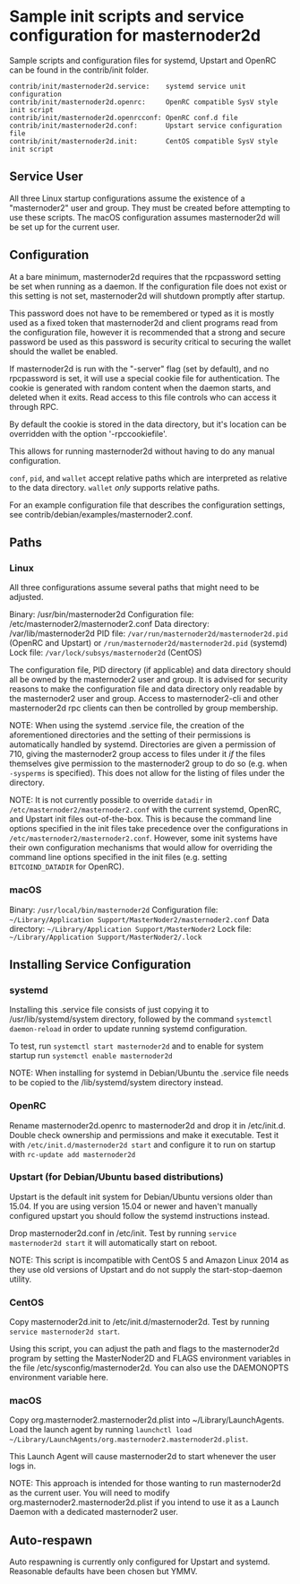 Sample init scripts and service configuration for masternoder2d
==========================================================

Sample scripts and configuration files for systemd, Upstart and OpenRC
can be found in the contrib/init folder.

    contrib/init/masternoder2d.service:    systemd service unit configuration
    contrib/init/masternoder2d.openrc:     OpenRC compatible SysV style init script
    contrib/init/masternoder2d.openrcconf: OpenRC conf.d file
    contrib/init/masternoder2d.conf:       Upstart service configuration file
    contrib/init/masternoder2d.init:       CentOS compatible SysV style init script

Service User
---------------------------------

All three Linux startup configurations assume the existence of a "masternoder2" user
and group.  They must be created before attempting to use these scripts.
The macOS configuration assumes masternoder2d will be set up for the current user.

Configuration
---------------------------------

At a bare minimum, masternoder2d requires that the rpcpassword setting be set
when running as a daemon.  If the configuration file does not exist or this
setting is not set, masternoder2d will shutdown promptly after startup.

This password does not have to be remembered or typed as it is mostly used
as a fixed token that masternoder2d and client programs read from the configuration
file, however it is recommended that a strong and secure password be used
as this password is security critical to securing the wallet should the
wallet be enabled.

If masternoder2d is run with the "-server" flag (set by default), and no rpcpassword is set,
it will use a special cookie file for authentication. The cookie is generated with random
content when the daemon starts, and deleted when it exits. Read access to this file
controls who can access it through RPC.

By default the cookie is stored in the data directory, but it's location can be overridden
with the option '-rpccookiefile'.

This allows for running masternoder2d without having to do any manual configuration.

`conf`, `pid`, and `wallet` accept relative paths which are interpreted as
relative to the data directory. `wallet` *only* supports relative paths.

For an example configuration file that describes the configuration settings,
see contrib/debian/examples/masternoder2.conf.

Paths
---------------------------------

### Linux

All three configurations assume several paths that might need to be adjusted.

Binary:              /usr/bin/masternoder2d
Configuration file:  /etc/masternoder2/masternoder2.conf
Data directory:      /var/lib/masternoder2d
PID file:            `/var/run/masternoder2d/masternoder2d.pid` (OpenRC and Upstart) or `/run/masternoder2d/masternoder2d.pid` (systemd)
Lock file:           `/var/lock/subsys/masternoder2d` (CentOS)

The configuration file, PID directory (if applicable) and data directory
should all be owned by the masternoder2 user and group.  It is advised for security
reasons to make the configuration file and data directory only readable by the
masternoder2 user and group.  Access to masternoder2-cli and other masternoder2d rpc clients
can then be controlled by group membership.

NOTE: When using the systemd .service file, the creation of the aforementioned
directories and the setting of their permissions is automatically handled by
systemd. Directories are given a permission of 710, giving the masternoder2 group
access to files under it _if_ the files themselves give permission to the
masternoder2 group to do so (e.g. when `-sysperms` is specified). This does not allow
for the listing of files under the directory.

NOTE: It is not currently possible to override `datadir` in
`/etc/masternoder2/masternoder2.conf` with the current systemd, OpenRC, and Upstart init
files out-of-the-box. This is because the command line options specified in the
init files take precedence over the configurations in
`/etc/masternoder2/masternoder2.conf`. However, some init systems have their own
configuration mechanisms that would allow for overriding the command line
options specified in the init files (e.g. setting `BITCOIND_DATADIR` for
OpenRC).

### macOS

Binary:              `/usr/local/bin/masternoder2d`
Configuration file:  `~/Library/Application Support/MasterNoder2/masternoder2.conf`
Data directory:      `~/Library/Application Support/MasterNoder2`
Lock file:           `~/Library/Application Support/MasterNoder2/.lock`

Installing Service Configuration
-----------------------------------

### systemd

Installing this .service file consists of just copying it to
/usr/lib/systemd/system directory, followed by the command
`systemctl daemon-reload` in order to update running systemd configuration.

To test, run `systemctl start masternoder2d` and to enable for system startup run
`systemctl enable masternoder2d`

NOTE: When installing for systemd in Debian/Ubuntu the .service file needs to be copied to the /lib/systemd/system directory instead.

### OpenRC

Rename masternoder2d.openrc to masternoder2d and drop it in /etc/init.d.  Double
check ownership and permissions and make it executable.  Test it with
`/etc/init.d/masternoder2d start` and configure it to run on startup with
`rc-update add masternoder2d`

### Upstart (for Debian/Ubuntu based distributions)

Upstart is the default init system for Debian/Ubuntu versions older than 15.04. If you are using version 15.04 or newer and haven't manually configured upstart you should follow the systemd instructions instead.

Drop masternoder2d.conf in /etc/init.  Test by running `service masternoder2d start`
it will automatically start on reboot.

NOTE: This script is incompatible with CentOS 5 and Amazon Linux 2014 as they
use old versions of Upstart and do not supply the start-stop-daemon utility.

### CentOS

Copy masternoder2d.init to /etc/init.d/masternoder2d. Test by running `service masternoder2d start`.

Using this script, you can adjust the path and flags to the masternoder2d program by
setting the MasterNoder2D and FLAGS environment variables in the file
/etc/sysconfig/masternoder2d. You can also use the DAEMONOPTS environment variable here.

### macOS

Copy org.masternoder2.masternoder2d.plist into ~/Library/LaunchAgents. Load the launch agent by
running `launchctl load ~/Library/LaunchAgents/org.masternoder2.masternoder2d.plist`.

This Launch Agent will cause masternoder2d to start whenever the user logs in.

NOTE: This approach is intended for those wanting to run masternoder2d as the current user.
You will need to modify org.masternoder2.masternoder2d.plist if you intend to use it as a
Launch Daemon with a dedicated masternoder2 user.

Auto-respawn
-----------------------------------

Auto respawning is currently only configured for Upstart and systemd.
Reasonable defaults have been chosen but YMMV.
